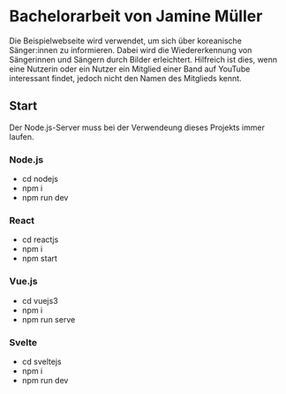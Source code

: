 # Bachelorarbeit von Jamine Müller
Die Beispielwebseite wird verwendet, um sich über koreanische Sänger:innen zu informieren. Dabei wird die Wiedererkennung von 
Sängerinnen und Sängern  durch Bilder erleichtert. Hilfreich ist dies, wenn eine Nutzerin oder ein Nutzer ein Mitglied einer Band 
auf YouTube interessant findet, jedoch nicht den Namen des Mitglieds kennt. 

## Start 
Der Node.js-Server muss bei der Verwendeung dieses Projekts immer laufen.

### Node.js

*  cd nodejs 
*  npm i
*  npm run dev

### React

*  cd reactjs 
*  npm i
*  npm start

### Vue.js

*  cd vuejs3
*  npm i
*  npm run serve

### Svelte

*  cd sveltejs
*  npm i
*  npm run dev
